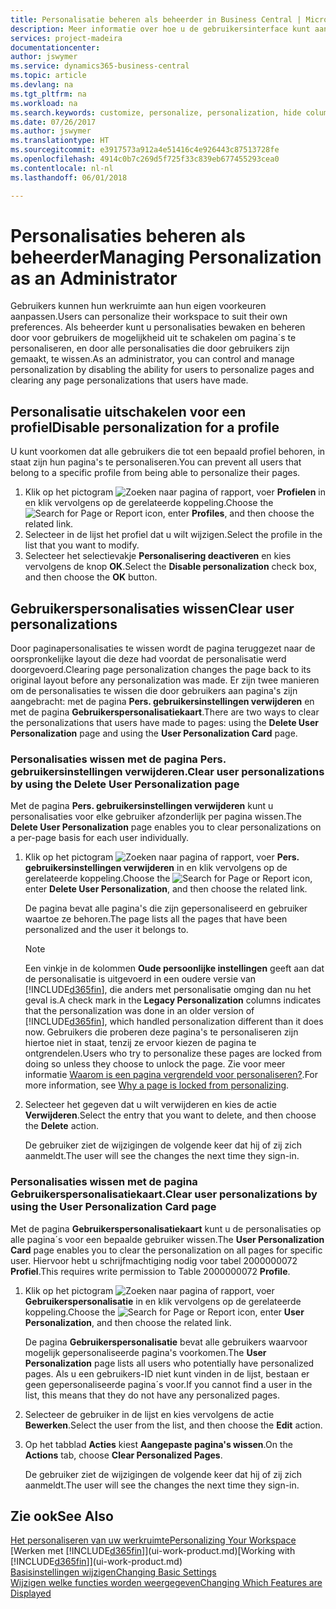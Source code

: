 ```yaml
---
title: Personalisatie beheren als beheerder in Business Central | Microsoft Docs
description: Meer informatie over hoe u de gebruikersinterface kunt aanpassen aan uw manier van werken.
services: project-madeira
documentationcenter: 
author: jswymer
ms.service: dynamics365-business-central
ms.topic: article
ms.devlang: na
ms.tgt_pltfrm: na
ms.workload: na
ms.search.keywords: customize, personalize, personalization, hide columns, remove fields, move fields
ms.date: 07/26/2017
ms.author: jswymer
ms.translationtype: HT
ms.sourcegitcommit: e3917573a912a4e51416c4e926443c87513728fe
ms.openlocfilehash: 4914c0b7c269d5f725f33c839eb677455293cea0
ms.contentlocale: nl-nl
ms.lasthandoff: 06/01/2018

---
```

# <a name="managing-personalization-as-an-administrator"></a><span data-ttu-id="94d8f-103">Personalisaties beheren als beheerder</span><span class="sxs-lookup"><span data-stu-id="94d8f-103">Managing Personalization as an Administrator</span></span>
<!--NAV in the Web client-->
<span data-ttu-id="94d8f-104">Gebruikers kunnen hun werkruimte aan hun eigen voorkeuren aanpassen.</span><span class="sxs-lookup"><span data-stu-id="94d8f-104">Users can personalize their workspace to suit their own preferences.</span></span> <span data-ttu-id="94d8f-105">Als beheerder kunt u personalisaties bewaken en beheren door voor gebruikers de mogelijkheid uit te schakelen om pagina´s te personaliseren, en door alle personalisaties die door gebruikers zijn gemaakt, te wissen.</span><span class="sxs-lookup"><span data-stu-id="94d8f-105">As an administrator, you can control and manage personalization by disabling the ability for users to personalize pages and clearing any page personalizations that users have made.</span></span>

## <a name="disable-personalization-for-a-profile"></a><span data-ttu-id="94d8f-106">Personalisatie uitschakelen voor een profiel</span><span class="sxs-lookup"><span data-stu-id="94d8f-106">Disable personalization for a profile</span></span>
<span data-ttu-id="94d8f-107">U kunt voorkomen dat alle gebruikers die tot een bepaald profiel behoren, in staat zijn hun pagina's te personaliseren.</span><span class="sxs-lookup"><span data-stu-id="94d8f-107">You can prevent all users that belong to a specific profile from being able to personalize their pages.</span></span>
1.  <span data-ttu-id="94d8f-108">Klik op het pictogram ![Zoeken naar pagina of rapport](media/ui-search/search_small.png "pictogram Zoeken naar pagina of rapport"), voer **Profielen** in en klik vervolgens op de gerelateerde koppeling.</span><span class="sxs-lookup"><span data-stu-id="94d8f-108">Choose the ![Search for Page or Report](media/ui-search/search_small.png "Search for Page or Report icon") icon, enter **Profiles**, and then choose the related link.</span></span>
2.  <span data-ttu-id="94d8f-109">Selecteer in de lijst het profiel dat u wilt wijzigen.</span><span class="sxs-lookup"><span data-stu-id="94d8f-109">Select the profile in the list that you want to modify.</span></span>
3. <span data-ttu-id="94d8f-110">Selecteer het selectievakje **Personalisering deactiveren** en kies vervolgens de knop **OK**.</span><span class="sxs-lookup"><span data-stu-id="94d8f-110">Select the **Disable personalization** check box, and then choose the **OK** button.</span></span>

## <a name="clear-user-personalizations"></a><span data-ttu-id="94d8f-111">Gebruikerspersonalisaties wissen</span><span class="sxs-lookup"><span data-stu-id="94d8f-111">Clear user personalizations</span></span>

<span data-ttu-id="94d8f-112">Door paginapersonalisaties te wissen wordt de pagina teruggezet naar de oorspronkelijke layout die deze had voordat de personalisatie werd doorgevoerd.</span><span class="sxs-lookup"><span data-stu-id="94d8f-112">Clearing page personalization changes the page back to its original layout before any personalization was made.</span></span> <span data-ttu-id="94d8f-113">Er zijn twee manieren om de personalisaties te wissen die door gebruikers aan pagina's zijn aangebracht: met de pagina **Pers. gebruikersinstellingen verwijderen** en met de pagina **Gebruikerspersonalisatiekaart**.</span><span class="sxs-lookup"><span data-stu-id="94d8f-113">There are two ways to clear the personalizations that users have made to pages: using the **Delete User Personalization** page and using the **User Personalization Card** page.</span></span>

### <a name="clear-user-personalizations-by-using-the-delete-user-personalization-page"></a><span data-ttu-id="94d8f-114">Personalisaties wissen met de pagina Pers. gebruikersinstellingen verwijderen.</span><span class="sxs-lookup"><span data-stu-id="94d8f-114">Clear user personalizations by using the Delete User Personalization page</span></span>

<span data-ttu-id="94d8f-115">Met de pagina **Pers. gebruikersinstellingen verwijderen** kunt u personalisaties voor elke gebruiker afzonderlijk per pagina wissen.</span><span class="sxs-lookup"><span data-stu-id="94d8f-115">The **Delete User Personalization** page enables you to clear personalizations on a per-page basis for each user individually.</span></span>

1.  <span data-ttu-id="94d8f-116">Klik op het pictogram ![Zoeken naar pagina of rapport](media/ui-search/search_small.png "pictogram Zoeken naar pagina of rapport"), voer **Pers. gebruikersinstellingen verwijderen** in en klik vervolgens op de gerelateerde koppeling.</span><span class="sxs-lookup"><span data-stu-id="94d8f-116">Choose the ![Search for Page or Report](media/ui-search/search_small.png "Search for Page or Report icon") icon, enter **Delete User Personalization**, and then choose the related link.</span></span>

    <span data-ttu-id="94d8f-117">De pagina bevat alle pagina's die zijn gepersonaliseerd en gebruiker waartoe ze behoren.</span><span class="sxs-lookup"><span data-stu-id="94d8f-117">The page lists all the pages that have been personalized and the user it belongs to.</span></span>

    >[!NOTE]
    > <span data-ttu-id="94d8f-118">Een vinkje in de kolommen **Oude persoonlijke instellingen** geeft aan dat de personalisatie is uitgevoerd in een oudere versie van [!INCLUDE[d365fin](includes/d365fin_md.md)], die anders met personalisatie omging dan nu het geval is.</span><span class="sxs-lookup"><span data-stu-id="94d8f-118">A check mark in the **Legacy Personalization** columns indicates that the personalization was done in an older version of [!INCLUDE[d365fin](includes/d365fin_md.md)], which handled personalization different than it does now.</span></span> <span data-ttu-id="94d8f-119">Gebruikers die proberen deze pagina's te personaliseren zijn hiertoe niet in staat, tenzij ze ervoor kiezen de pagina te ontgrendelen.</span><span class="sxs-lookup"><span data-stu-id="94d8f-119">Users who try to personalize these pages are locked from doing so unless they choose to unlock the page.</span></span> <span data-ttu-id="94d8f-120">Zie voor meer informatie [Waarom is een pagina vergrendeld voor personaliseren?](ui-personalization-locked.md).</span><span class="sxs-lookup"><span data-stu-id="94d8f-120">For more information, see [Why a page is locked from personalizing](ui-personalization-locked.md).</span></span>

2. <span data-ttu-id="94d8f-121">Selecteer het gegeven dat u wilt verwijderen en kies de actie **Verwijderen**.</span><span class="sxs-lookup"><span data-stu-id="94d8f-121">Select the entry that you want to delete, and then choose the **Delete** action.</span></span>

    <span data-ttu-id="94d8f-122">De gebruiker ziet de wijzigingen de volgende keer dat hij of zij zich aanmeldt.</span><span class="sxs-lookup"><span data-stu-id="94d8f-122">The user will see the changes the next time they sign-in.</span></span>

### <a name="clear-user-personalizations-by-using-the-user-personalization-card-page"></a><span data-ttu-id="94d8f-123">Personalisaties wissen met de pagina Gebruikerspersonalisatiekaart.</span><span class="sxs-lookup"><span data-stu-id="94d8f-123">Clear user personalizations by using the User Personalization Card page</span></span>

<span data-ttu-id="94d8f-124">Met de pagina **Gebruikerspersonalisatiekaart** kunt u de personalisaties op alle pagina´s voor een bepaalde gebruiker wissen.</span><span class="sxs-lookup"><span data-stu-id="94d8f-124">The **User Personalization Card** page enables you to clear the personalization on all pages for specific user.</span></span> <span data-ttu-id="94d8f-125">Hiervoor hebt u schrijfmachtiging nodig voor tabel 2000000072 **Profiel**.</span><span class="sxs-lookup"><span data-stu-id="94d8f-125">This requires write permission to Table 2000000072 **Profile**.</span></span>

1.  <span data-ttu-id="94d8f-126">Klik op het pictogram ![Zoeken naar pagina of rapport](media/ui-search/search_small.png "pictogram Zoeken naar pagina of rapport"), voer **Gebruikerspersonalisatie** in en klik vervolgens op de gerelateerde koppeling.</span><span class="sxs-lookup"><span data-stu-id="94d8f-126">Choose the ![Search for Page or Report](media/ui-search/search_small.png "Search for Page or Report icon") icon, enter **User Personalization**, and then choose the related link.</span></span>

    <span data-ttu-id="94d8f-127">De pagina **Gebruikerspersonalisatie** bevat alle gebruikers waarvoor mogelijk gepersonaliseerde pagina's voorkomen.</span><span class="sxs-lookup"><span data-stu-id="94d8f-127">The **User Personalization** page lists all users who potentially have personalized pages.</span></span> <span data-ttu-id="94d8f-128">Als u een gebruikers-ID niet kunt vinden in de lijst, bestaan er geen gepersonaliseerde pagina´s voor.</span><span class="sxs-lookup"><span data-stu-id="94d8f-128">If you cannot find a user in the list, this means that they do not have any personalized pages.</span></span>

2. <span data-ttu-id="94d8f-129">Selecteer de gebruiker in de lijst en kies vervolgens de actie **Bewerken**.</span><span class="sxs-lookup"><span data-stu-id="94d8f-129">Select the user from the list, and then choose the **Edit** action.</span></span>

3.  <span data-ttu-id="94d8f-130">Op het tabblad **Acties** kiest **Aangepaste pagina's wissen**.</span><span class="sxs-lookup"><span data-stu-id="94d8f-130">On the **Actions** tab, choose **Clear Personalized Pages**.</span></span>

    <span data-ttu-id="94d8f-131">De gebruiker ziet de wijzigingen de volgende keer dat hij of zij zich aanmeldt.</span><span class="sxs-lookup"><span data-stu-id="94d8f-131">The user will see the changes the next time they sign-in.</span></span>

## <a name="see-also"></a><span data-ttu-id="94d8f-132">Zie ook</span><span class="sxs-lookup"><span data-stu-id="94d8f-132">See Also</span></span>
[<span data-ttu-id="94d8f-133">Het personaliseren van uw werkruimte</span><span class="sxs-lookup"><span data-stu-id="94d8f-133">Personalizing Your Workspace</span></span>](ui-personalization-user.md)  
<span data-ttu-id="94d8f-134">[Werken met [!INCLUDE[d365fin](includes/d365fin_md.md)]](ui-work-product.md)</span><span class="sxs-lookup"><span data-stu-id="94d8f-134">[Working with [!INCLUDE[d365fin](includes/d365fin_md.md)]](ui-work-product.md)</span></span>  
[<span data-ttu-id="94d8f-135">Basisinstellingen wijzigen</span><span class="sxs-lookup"><span data-stu-id="94d8f-135">Changing Basic Settings</span></span>](ui-change-basic-settings.md)  
[<span data-ttu-id="94d8f-136">Wijzigen welke functies worden weergegeven</span><span class="sxs-lookup"><span data-stu-id="94d8f-136">Changing Which Features are Displayed</span></span>](ui-experiences.md)  

